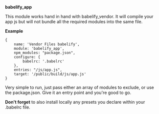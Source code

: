 **babelify_app**

This module works hand in hand with babelify_vendor. It will compile your app js but will not bundle all the required modules into the same file.

**Example**
```
{
    name: 'Vendor Files babelify',
    module: 'babelify_app',
    npm_modules: "package.json",
    configure: {
        babelrc: '.babelrc'
    },
    entries: "/js/app.js",
    target: '/public/build/js/app.js'
}
```
Very simple to run, just pass either an array of modules to exclude, or use the package.json. Give it an entry point and you're good to go.

**Don't forget** to also install locally any presets you declare within your .babelrc file.